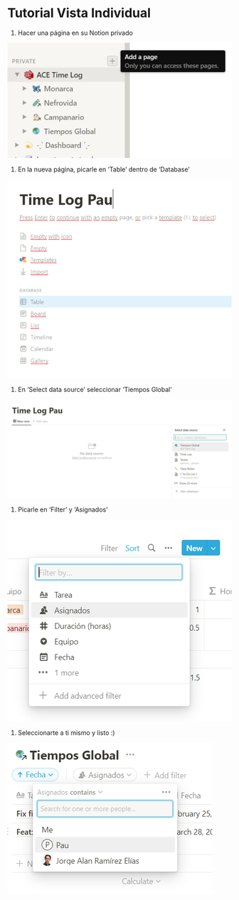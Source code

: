 # Tutorial Vista Individual

1. Hacer una página en su Notion privado

![Untitled](Tutorial%20Vista%20Individual%2033f74f9f6216490cb230466783c17c60/Untitled.png)

1. En la nueva página, picarle en ‘Table’ dentro de ‘Database’

![Untitled](Tutorial%20Vista%20Individual%2033f74f9f6216490cb230466783c17c60/Untitled%201.png)

1. En ‘Select data source’ seleccionar ‘Tiempos Global’

![Untitled](Tutorial%20Vista%20Individual%2033f74f9f6216490cb230466783c17c60/Untitled%202.png)

1. Picarle en ‘Filter’ y ‘Asignados’

![Untitled](Tutorial%20Vista%20Individual%2033f74f9f6216490cb230466783c17c60/Untitled%203.png)

1. Seleccionarte a ti mismo y listo :)

![Untitled](Tutorial%20Vista%20Individual%2033f74f9f6216490cb230466783c17c60/Untitled%204.png)